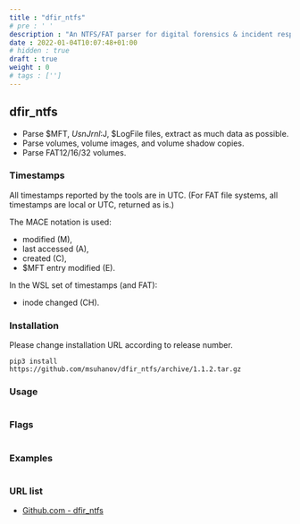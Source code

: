 ```yaml
---
title : "dfir_ntfs"
# pre : ' '
description : "An NTFS/FAT parser for digital forensics & incident response."
date : 2022-01-04T10:07:48+01:00
# hidden : true
draft : true
weight : 0
# tags : ['']
---
```


## dfir_ntfs

* Parse $MFT, $UsnJrnl:$J, $LogFile files, extract as much data as possible.
* Parse volumes, volume images, and volume shadow copies.
* Parse FAT12/16/32 volumes.

### Timestamps

All timestamps reported by the tools are in UTC.
(For FAT file systems, all timestamps are local or UTC, returned as is.)

The MACE notation is used:

* modified (M),
* last accessed (A),
* created (C),
* $MFT entry modified (E).

In the WSL set of timestamps (and FAT):

* inode changed (CH).

### Installation

Please change installation URL according to release number.

```plain
pip3 install https://github.com/msuhanov/dfir_ntfs/archive/1.1.2.tar.gz
```

### Usage

```plain

```

### Flags

```plain

```

### Examples

```plain

```

### URL list

* [Github.com - dfir_ntfs](https://github.com/msuhanov/dfir_ntfs)
